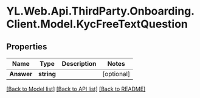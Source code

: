 # YL.Web.Api.ThirdParty.Onboarding.Client.Model.KycFreeTextQuestion
## Properties

Name | Type | Description | Notes
------------ | ------------- | ------------- | -------------
**Answer** | **string** |  | [optional] 

[[Back to Model list]](../README.md#documentation-for-models) [[Back to API list]](../README.md#documentation-for-api-endpoints) [[Back to README]](../README.md)

